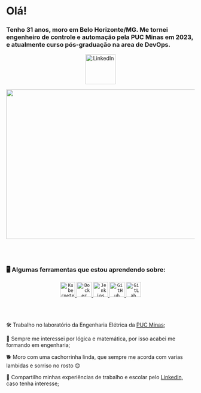 # Olá!
### Tenho 31 anos, moro em Belo Horizonte/MG. Me tornei engenheiro de controle e automação pela PUC Minas em 2023, e atualmente curso pós-graduação na area de DevOps.
<a href="https://www.linkedin.com/in/vitor-medeiros-28967972">
    <p align="center">
    <img width="80px" src="https://i.ibb.co/RyZx12b/linkedin.png" alt="LinkedIn" style="vertical-align:top;">
  </a>
  </p>

<p align="center">
  <img src="https://liveimages.algoworks.com/new-algoworks/wp-content/uploads/2022/06/16052457/DevOps-Steps-1-min.gif" width="1000" height="400">
</p>

</br>
</br>

### 🖥️ Algumas ferramentas que estou aprendendo sobre:

<p align="center">
    <a href="https://kubernetes.io/">
        <code><img width="40px" src="https://avatars.githubusercontent.com/u/49082977?s=280&v=4" title = "Kubernetes"/></code>
        </a>
    <a href="https://www.docker.com/">
        <code><img width="40px" src="https://www.docker.com/wp-content/uploads/2022/03/Moby-logo.png" title = "Docker"/></code>
        </a>
    <a href="https://www.jenkins.io/">
        <code><img width="40px" src="https://upload.wikimedia.org/wikipedia/commons/thumb/e/e9/Jenkins_logo.svg/1200px-Jenkins_logo.svg.png" title = "Jenkins"/></code>
        </a>
    <a href="https://github.com/">
        <code><img width="40px" src="https://cdn.jsdelivr.net/gh/devicons/devicon/icons/github/github-original.svg" title = "GitHub"/></code>
        </a>
        <a href="https://about.gitlab.com/">
        <code><img width="40px" src="https://cdn-icons-png.flaticon.com/512/5968/5968853.png" title = "GitLab"/></code>
        </a>
    </p>

</br>
</br>

<div display="inline-block">
 <p align="left"> 🛠️ Trabalho no laboratório da Engenharia Elétrica da <a href="https://www.pucminas.br/">PUC Minas</a>;</p>
 <p align="left"> 🤖 Sempre me interessei por lógica e matemática, por isso acabei me formando em engenharia;</p>
 <p align="left"> 🐕 Moro com uma cachorrinha linda, que sempre me acorda com varias lambidas e sorriso no rosto 😊</p>
 <p align="left"> 🔗 Compartilho minhas experiências de trabalho e escolar pelo <a href="https://www.linkedin.com/in/vitor-medeiros-28967972">LinkedIn</a>, caso tenha interesse;</p>
</div>
